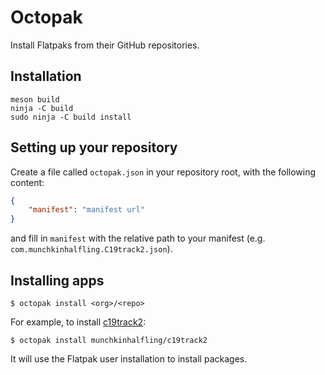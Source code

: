 # Octopak
Install Flatpaks from their GitHub repositories.
## Installation
```
meson build
ninja -C build
sudo ninja -C build install
```
## Setting up your repository
Create a file called `octopak.json` in your repository root, with the following content:
```json
{
    "manifest": "manifest url"
}
```
and fill in `manifest` with the relative path to your manifest (e.g. `com.munchkinhalfling.C19track2.json`).
## Installing apps
```
$ octopak install <org>/<repo>
```
For example, to install [c19track2](https://github.com/munchkinhalfling/c19track2):
```
$ octopak install munchkinhalfling/c19track2
```
It will use the Flatpak user installation to install packages.
